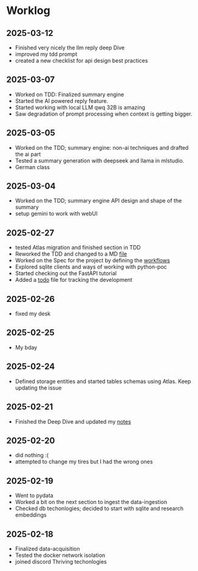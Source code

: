 # Worklog
## 2025-03-12
- Finished very nicely the llm reply deep Dive
- improved my tdd prompt
- created a new checklist for api design best practices

## 2025-03-07
- Worked on TDD: Finalized summary engine
- Started the AI powered reply feature.
- Started working with local LLM qwq 32B is amazing
- Saw degradation of prompt processing when context is getting bigger.

## 2025-03-05
- Worked on the TDD; summary engine: non-ai techniques and drafted the ai part
- Tested a summary generation with deepseek and llama in mlstudio.
- German class

## 2025-03-04
- Worked on the TDD; summary engine API design and shape of the summary
- setup gemini to work with webUI

## 2025-02-27
- tested Atlas migration and finished section in TDD
- Reworked the TDD and changed to a MD [file](./python-poc.tdd.md)
- Worked on the Spec for the project by defining the [workflows](./python-poc.spec.md)
- Explored sqlite clients and ways of working with python-poc
- Started checking out the FastAPI tutorial
- Added a [todo](./pythob-poc.todo.md) file for tracking the development

## 2025-02-26
- fixed my desk

## 2025-02-25
- My bday

## 2025-02-24
- Defined storage entities and started tables schemas using Atlas. Keep updating the issue

## 2025-02-21
- Finished the Deep Dive and updated my [notes](./llm.md)

## 2025-02-20
- did nothing :(
- attempted to change my tires but I had the wrong ones

## 2025-02-19
- Went to pydata
- Worked a bit on the next section to ingest the data-ingestion
- Checked db techonlogies; decided to start with sqlite and research embeddings

## 2025-02-18
- Finalized data-acquisition
- Tested the docker network isolation
- joined discord Thriving techonlogies
